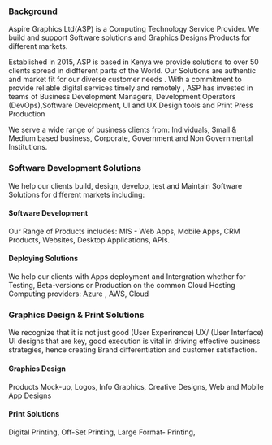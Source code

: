 ### Background
Aspire Graphics Ltd(ASP) is a Computing Technology Service Provider. We build and support Software solutions and Graphics Designs Products for different markets.

Established in 2015, ASP is based in Kenya we provide solutions to over 50 clients spread in didfferent parts of the World. Our Solutions are authentic and market fit for our diverse customer needs . With a commitment to provide reliable digital services timely and remotely , ASP has invested in teams of Business Development Managers, Development Operators (DevOps),Software Development, UI and UX Design tools and Print Press Production

We serve a wide range of business clients from: Individuals, Small & Medium based business, Corporate, Government and Non Governmental Institutions.

### Software Development Solutions
We help our clients build, design, develop, test and Maintain Software Solutions for different markets including:

#### Software Development
Our Range of Products includes: MIS - Web Apps, Mobile Apps, CRM Products, Websites, Desktop Applications, APIs.

#### Deploying Solutions
We help our clients with Apps deployment and Intergration whether for Testing, Beta-versions or Production on the common Cloud Hosting Computing providers: Azure , AWS, Cloud

### Graphics Design & Print Solutions
We recognize that it is not just good (User Experirence) UX/ (User Interface) UI designs that are key, good execution is vital in driving effective business strategies, hence creating Brand differentiation and customer satisfaction.
#### Graphics Design
Products Mock-up, Logos, Info Graphics, Creative Designs, Web and Mobile App Designs

#### Print Solutions
Digital Printing, Off-Set Printing, Large Format- Printing,
